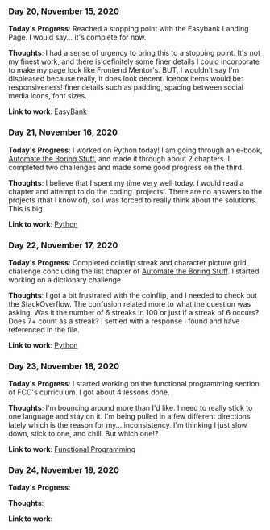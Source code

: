 ### Day 20, November 15, 2020

**Today's Progress**: Reached a stopping point with the Easybank Landing Page. I would say... it's complete for now.

**Thoughts**: I had a sense of urgency to bring this to a stopping point. It's not my finest work, and there is definitely some finer details I could incorporate to make my page look like Frontend Mentor's. BUT, I wouldn't say I'm displeased because really, it does look decent. Icebox items would be: responsiveness! finer details such as padding, spacing between social media icons, font sizes.

**Link to work**: [EasyBank](https://github.com/jdemarc/easybank-landing)

### Day 21, November 16, 2020

**Today's Progress**: I worked on Python today! I am going through an e-book, [Automate the Boring Stuff](https://automatetheboringstuff.com/), and made it through about 2 chapters. I completed two challenges and made some good progress on the third.

**Thoughts**: I believe that I spent my time very well today. I would read a chapter and attempt to do the coding 'projects'. There are no answers to the projects (that I know of), so I was forced to really think about the solutions. This is big.

**Link to work**: [Python](https://github.com/jdemarc/100-days-of-code/tree/main/py-atbs)

### Day 22, November 17, 2020

**Today's Progress**: Completed coinflip streak and character picture grid challenge concluding the list chapter of [Automate the Boring Stuff](https://automatetheboringstuff.com/). I started working on a dictionary challenge.

**Thoughts**: I got a bit frustrated with the coinflip, and I needed to check out the StackOverflow. The confusion related more to what the question was asking. Was it the number of 6 streaks in 100 or just if a streak of 6 occurs? Does 7+ count as a streak? I settled with a response I found and have referenced in the file.

**Link to work**: [Python](https://github.com/jdemarc/100-days-of-code/tree/main/py-atbs)

### Day 23, November 18, 2020

**Today's Progress**: I started working on the functional programming section of FCC's curriculum. I got about 4 lessons done.

**Thoughts**: I'm bouncing around more than I'd like. I need to really stick to one language and stay on it. I'm being pulled in a few different directions lately which is the reason for my... inconsistency. I'm thinking I just slow down, stick to one, and chill. But which one!?

**Link to work**: [Functional Programming](https://github.com/jdemarc/100-days-of-code/tree/main/fun-prog/lessons)

### Day 24, November 19, 2020

**Today's Progress**:

**Thoughts**:

**Link to work**: